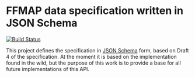 # FFMAP data specification written in JSON Schema

[![Build Status](https://travis-ci.org/johnyb/ffmap-json-schema.svg?branch=master)](https://travis-ci.org/johnyb/ffmap-json-schema)

This project defines the specification in [JSON Schema](http://json-schema.org) form, based on Draft 4 of the specification.
At the moment it is based on the implementation found in the wild, but the purpose of this work is to provide a base for all
future implementations of this API.

